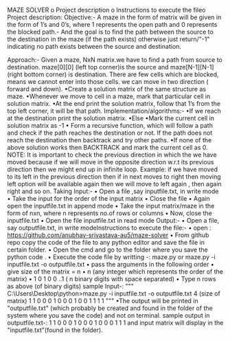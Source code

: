 MAZE SOLVER
o Project description
o Instructions to execute the file
​o Project description:
​Objective:-
A maze in the form of matrix will be given in the form of 1’s and 0’s, where 1 represents the open path and 0 represents the blocked path.​-
​And the goal is to find the path between the source to the destination in the maze (if the path exists) otherwise just return/"-1" indicating no path exists between the source and destination.​​

​Approach:-
Given a maze, NxN matrix.we have to find a path from source to destination.​
maze[0][0] (left top corner)is the source and maze[N-1][N-1](right bottom corner) is destination.
There are few cells which are blocked, means we cannot enter into those cells. we can move in two direction ( forward and down).
•Create a solution matrix of the same structure as maze.
•Whenever we move to cell in a maze, mark that particular cell in solution matrix.
•At the end print the solution matrix, follow that 1’s from the top left corner, it will be that path.
Implementation/algorithms:-
​•If we reach at the destination
print the solution matrix.
•Else
•Mark the current cell in solution matrix as -1
• Form a recursive function, which will follow a path and check if the path reaches the destination or not. If the path does not reach the destination then backtrack and try other paths.
​•If none of the above solution works then BACKTRACK and mark the current cell as 0. NOTE: It is important to check the previous direction in which the we have moved because if we will move in the opposite direction w.r.t its previous direction then we might end up in infinite loop.
Example: if we have moved to its left in the previous direction then if in next moves to right then moving left option will be available again then we will move to left again , then again right and so on.​
Taking Input:-
• Open a file ,say inputfile.txt, in write mode • Take the input for the order of the input matrix • Close the file • Again open the inputfile.txt in append mode • Take the input matrix/maze in the form of nxn, where n represents no.of rows or columns • Now, close the inputfile.txt • Open the file inputfile.txt in read mode
​Output:-
• Open a file, say outputfile.txt, in write mode​Instructions to execute the file:-
• open : https://github.com/anubhav-srivastava-au5/maze-solver
• From github repo copy the code of the file to any python editor and save the file in certain folder.
• Open the cmd and go to the folder where you save the python code .
• Execute the code file by writting -: maze.py or maze.py -i inputfile.txt -o outputfile.txt
​• pass the arguments in the following order
​• give size of the matrix = n​
• n (any integer which represents the order of the matrix)
​• 1 0 1 0 0 ..1 ( n binary digits with space separated)
• Type n rows as above (of binary digits)
sample Input-: """
C:\Users\Desktop\python>maze.py -i inputfile.txt -o outputfile.txt
4 (size of matrix)
​1 1 0 0
0 1 0 0
0 1 0 0
1 1 1 1
"""
​•The output will be printed in "outputfile.txt" (which probably be created and found in the folder of the system where you save the code) and not on terminal.
​sample output in outputfile.txt-:
1 1 0 0
0 1 0 0
0 1 0 0
0 1 1 1
​​and input matrix will display in the "inputfile.txt"(found in the folder).
